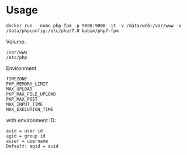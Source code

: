 # Usage
```
docker run --name php-fpm -p 9000:9000 -it -v /data/web:/var/www -v /data/phpconfig:/etc/php/7.0 babim/php7-fpm
```

Volume:
```
/var/www
/etc/php
```
Environment
```
TIMEZONE
PHP_MEMORY_LIMIT
MAX_UPLOAD
PHP_MAX_FILE_UPLOAD
PHP_MAX_POST
MAX_INPUT_TIME
MAX_EXECUTION_TIME
```
with environment ID:
```
auid = user id
agid = group id
auser = username
Default: agid = auid
```
